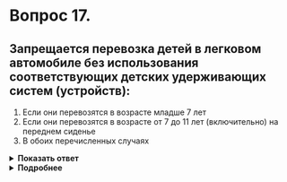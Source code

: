 # Вопрос 17.

## Запрещается перевозка детей в легковом автомобиле без использования соответствующих детских удерживающих систем (устройств):

1. Если они перевозятся в возрасте младше 7 лет
2. Если они перевозятся в возрасте от 7 до 11 лет (включительно) на переднем сиденье
3. В обоих перечисленных случаях

<details>
<summary><b>Показать ответ</b></summary>
Правильный ответ: 3
</details>
<details>
<summary><b>Подробнее</b></summary>
Дети бесспорно любят ездить на переднем сиденье автомобиля. Но разрешать это им следует, как требуют Правила, только с использованием соответствующих детских удерживающих систем (устройств). 
(Пункт 22.9 ПДД)
</details>